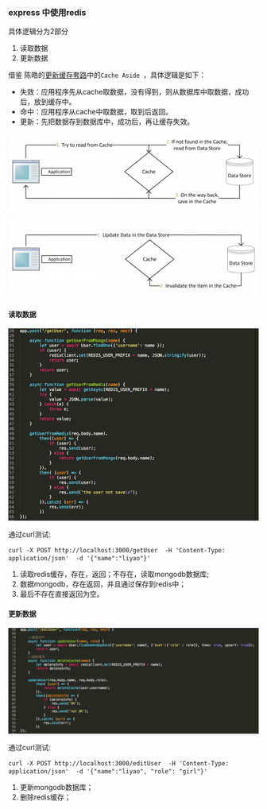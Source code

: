 ### express 中使用redis

具体逻辑分为2部分
1. 读取数据
2. 更新数据

借鉴	陈皓的[更新缓存套路](https://coolshell.cn/articles/17416.html)中的`Cache Aside `，具体逻辑是如下：

* 失效：应用程序先从cache取数据，没有得到，则从数据库中取数据，成功后，放到缓存中。
* 命中：应用程序从cache中取数据，取到后返回。
* 更新：先把数据存到数据库中，成功后，再让缓存失效。

![cache_aside1](../pictures/cache_aside1.png)

![cache_aside2](../pictures/cache_aside2.png)

#### 读取数据

![app1](../pictures/app1.png)

通过curl测试:
```
curl -X POST http://localhost:3000/getUser  -H 'Content-Type: application/json'  -d '{"name":"liyao"}'
```

1. 读取redis缓存，存在，返回；不存在，读取mongodb数据库;
2. 数据mongodb，存在返回，并且通过保存到redis中；
3. 最后不存在直接返回为空。

#### 更新数据

![app2](../pictures/app2.png)

通过curl测试:
```
curl -X POST http://localhost:3000/editUser  -H 'Content-Type: application/json'  -d '{"name":"liyao", "role": "girl"}'
```


1. 更新mongodb数据库；
2. 删除redis缓存；

